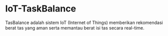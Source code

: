 # IoT-TaskBalance
TasBalance adalah sistem IoT (Internet of Things) memberikan rekomendasi berat tas yang aman serta memantau berat isi tas secara real-time.
